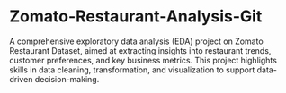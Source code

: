 # Zomato-Restaurant-Analysis-Git
A comprehensive exploratory data analysis (EDA) project on Zomato Restaurant Dataset, aimed at extracting insights into restaurant trends, customer preferences, and key business metrics. This project highlights skills in data cleaning, transformation, and visualization to support data-driven decision-making.
